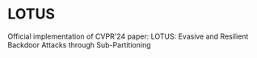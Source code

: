 # LOTUS
Official implementation of CVPR'24 paper: LOTUS: Evasive and Resilient Backdoor Attacks through Sub-Partitioning
